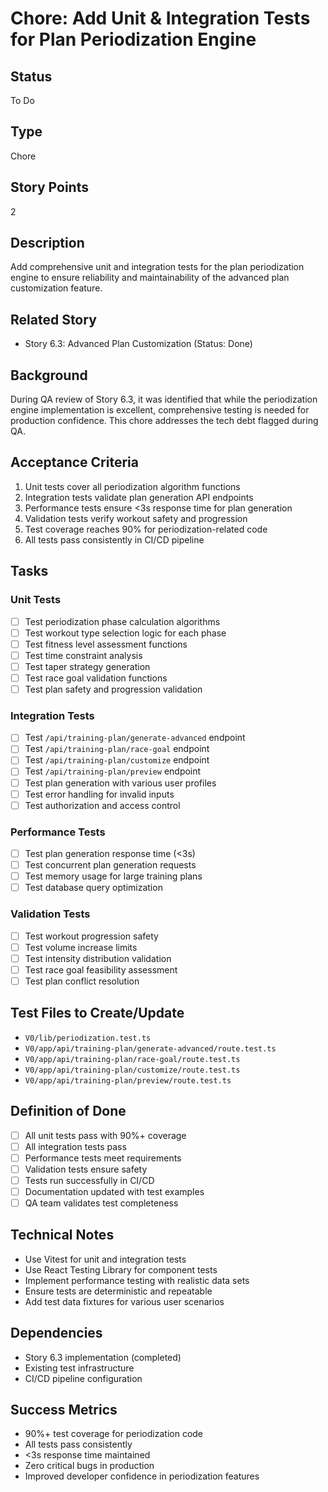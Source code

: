 # Chore: Add Unit & Integration Tests for Plan Periodization Engine

## Status
To Do

## Type
Chore

## Story Points
2

## Description
Add comprehensive unit and integration tests for the plan periodization engine to ensure reliability and maintainability of the advanced plan customization feature.

## Related Story
- Story 6.3: Advanced Plan Customization (Status: Done)

## Background
During QA review of Story 6.3, it was identified that while the periodization engine implementation is excellent, comprehensive testing is needed for production confidence. This chore addresses the tech debt flagged during QA.

## Acceptance Criteria
1. Unit tests cover all periodization algorithm functions
2. Integration tests validate plan generation API endpoints
3. Performance tests ensure <3s response time for plan generation
4. Validation tests verify workout safety and progression
5. Test coverage reaches 90% for periodization-related code
6. All tests pass consistently in CI/CD pipeline

## Tasks

### Unit Tests
- [ ] Test periodization phase calculation algorithms
- [ ] Test workout type selection logic for each phase
- [ ] Test fitness level assessment functions
- [ ] Test time constraint analysis
- [ ] Test taper strategy generation
- [ ] Test race goal validation functions
- [ ] Test plan safety and progression validation

### Integration Tests
- [ ] Test `/api/training-plan/generate-advanced` endpoint
- [ ] Test `/api/training-plan/race-goal` endpoint
- [ ] Test `/api/training-plan/customize` endpoint
- [ ] Test `/api/training-plan/preview` endpoint
- [ ] Test plan generation with various user profiles
- [ ] Test error handling for invalid inputs
- [ ] Test authorization and access control

### Performance Tests
- [ ] Test plan generation response time (<3s)
- [ ] Test concurrent plan generation requests
- [ ] Test memory usage for large training plans
- [ ] Test database query optimization

### Validation Tests
- [ ] Test workout progression safety
- [ ] Test volume increase limits
- [ ] Test intensity distribution validation
- [ ] Test race goal feasibility assessment
- [ ] Test plan conflict resolution

## Test Files to Create/Update
- `V0/lib/periodization.test.ts`
- `V0/app/api/training-plan/generate-advanced/route.test.ts`
- `V0/app/api/training-plan/race-goal/route.test.ts`
- `V0/app/api/training-plan/customize/route.test.ts`
- `V0/app/api/training-plan/preview/route.test.ts`

## Definition of Done
- [ ] All unit tests pass with 90%+ coverage
- [ ] All integration tests pass
- [ ] Performance tests meet requirements
- [ ] Validation tests ensure safety
- [ ] Tests run successfully in CI/CD
- [ ] Documentation updated with test examples
- [ ] QA team validates test completeness

## Technical Notes
- Use Vitest for unit and integration tests
- Use React Testing Library for component tests
- Implement performance testing with realistic data sets
- Ensure tests are deterministic and repeatable
- Add test data fixtures for various user scenarios

## Dependencies
- Story 6.3 implementation (completed)
- Existing test infrastructure
- CI/CD pipeline configuration

## Success Metrics
- 90%+ test coverage for periodization code
- All tests pass consistently
- <3s response time maintained
- Zero critical bugs in production
- Improved developer confidence in periodization features 